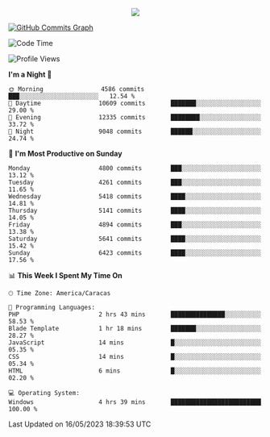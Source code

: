 <p align="center">
  <a href="http://www.github.com/thevacs">
    <img src="https://github-readme-streak-stats.herokuapp.com/?user=thevacs&stroke=ffffff&background=1c1917&ring=0891b2&fire=0891b2&currStreakNum=ffffff&currStreakLabel=0891b2&sideNums=ffffff&sideLabels=ffffff&dates=ffffff&hide_border=true" />
  </a>
  
  <a href="http://www.github.com/thevacs"><img src="https://github-readme-activity-graph.cyclic.app/graph?username=thevacs&bg_color=000000&color=ffffff&line=ff0000&point=ebebeb&area=true&hide_border=true" alt="GitHub Commits Graph" /></a>
  
</p>

<!--START_SECTION:waka-->
![Code Time](http://img.shields.io/badge/Code%20Time-1%2C380%20hrs%201%20min-blue)

![Profile Views](http://img.shields.io/badge/Profile%20Views-0-blue)

**I'm a Night 🦉** 

```text
🌞 Morning                4586 commits        ███░░░░░░░░░░░░░░░░░░░░░░   12.54 % 
🌆 Daytime                10609 commits       ███████░░░░░░░░░░░░░░░░░░   29.00 % 
🌃 Evening                12335 commits       ████████░░░░░░░░░░░░░░░░░   33.72 % 
🌙 Night                  9048 commits        ██████░░░░░░░░░░░░░░░░░░░   24.74 % 
```
📅 **I'm Most Productive on Sunday** 

```text
Monday                   4800 commits        ███░░░░░░░░░░░░░░░░░░░░░░   13.12 % 
Tuesday                  4261 commits        ███░░░░░░░░░░░░░░░░░░░░░░   11.65 % 
Wednesday                5418 commits        ████░░░░░░░░░░░░░░░░░░░░░   14.81 % 
Thursday                 5141 commits        ████░░░░░░░░░░░░░░░░░░░░░   14.05 % 
Friday                   4894 commits        ███░░░░░░░░░░░░░░░░░░░░░░   13.38 % 
Saturday                 5641 commits        ████░░░░░░░░░░░░░░░░░░░░░   15.42 % 
Sunday                   6423 commits        ████░░░░░░░░░░░░░░░░░░░░░   17.56 % 
```


📊 **This Week I Spent My Time On** 

```text
🕑︎ Time Zone: America/Caracas

💬 Programming Languages: 
PHP                      2 hrs 43 mins       ███████████████░░░░░░░░░░   58.53 % 
Blade Template           1 hr 18 mins        ███████░░░░░░░░░░░░░░░░░░   28.27 % 
JavaScript               14 mins             █░░░░░░░░░░░░░░░░░░░░░░░░   05.35 % 
CSS                      14 mins             █░░░░░░░░░░░░░░░░░░░░░░░░   05.34 % 
HTML                     6 mins              █░░░░░░░░░░░░░░░░░░░░░░░░   02.20 % 

💻 Operating System: 
Windows                  4 hrs 39 mins       █████████████████████████   100.00 % 
```


 Last Updated on 16/05/2023 18:39:53 UTC
<!--END_SECTION:waka-->
